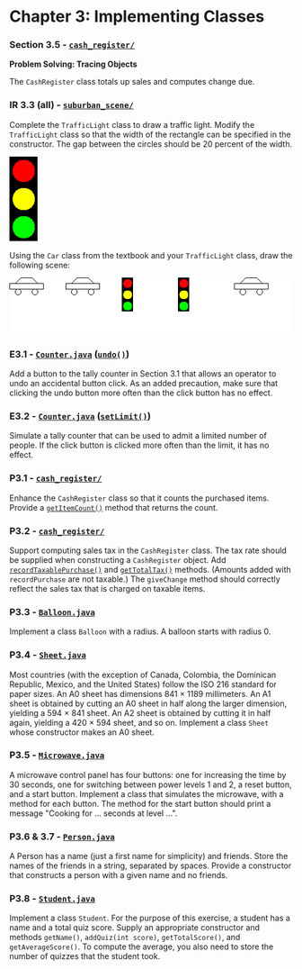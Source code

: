 # Chapter 3: Implementing Classes

### Section 3.5 - [`cash_register/`](./cash_register/)

**Problem Solving: Tracing Objects**

The `CashRegister` class totals up sales and computes change due.

### IR 3.3 (all) - [`suburban_scene/`](./suburban_scene/)

Complete the `TrafficLight` class to draw a traffic light. Modify the `TrafficLight` class so that the width of the rectangle can be specified in the constructor. The gap between the circles should be 20 percent of the width.

![resulting traffic light](./suburban_scene/traffic_light.png)

Using the `Car` class from the textbook and your `TrafficLight` class, draw the following scene:

![suburban scene](./suburban_scene/suburban_scene.png)

### E3.1 - [`Counter.java`](./Counter.java) ([`undo()`](./Counter.java#42))

Add a button to the tally counter in Section 3.1 that allows an operator to undo an accidental button click. As an added precaution, make sure that clicking the undo button more often than the click button has no effect.

### E3.2 - [`Counter.java`](./Counter.java) ([`setLimit()`](./Counter.java#24))

Simulate a tally counter that can be used to admit a limited number of people. If the click button is clicked more often than the limit, it has no effect.

### P3.1 - [`cash_register/`](./cash_register/)

Enhance the `CashRegister` class so that it counts the purchased items. Provide a [`getItemCount()`](./cash_register/CashRegister.java#79) method that returns the count.

### P3.2 - [`cash_register/`](./cash_register/)

Support computing sales tax in the `CashRegister` class. The tax rate should be supplied when constructing a `CashRegister` object. Add [`recordTaxablePurchase()`](./cash_register/CashRegister.java#37) and [`getTotalTax()`](./cash_register/CashRegister.java#71) methods. (Amounts added with `recordPurchase` are not taxable.) The `giveChange` method should correctly reflect the sales tax that is charged on taxable items.

### P3.3 - [`Balloon.java`](./Balloon.java)

Implement a class `Balloon` with a radius. A balloon starts with radius 0.

### P3.4 - [`Sheet.java`](./Sheet.java)

Most countries (with the exception of Canada, Colombia, the Dominican Republic, Mexico, and the United States) follow the ISO 216 standard for paper sizes. An A0 sheet has dimensions 841 × 1189 millimeters. An A1 sheet is obtained by cutting an A0 sheet in half along the larger dimension, yielding a 594 × 841 sheet. An A2 sheet is obtained by cutting it in half again, yielding a 420 × 594 sheet, and so on. Implement a class `Sheet` whose constructor makes an A0 sheet.

### P3.5 - [`Microwave.java`](./Microwave.java)

A microwave control panel has four buttons: one for increasing the time by 30 seconds, one for switching between power levels 1 and 2, a reset button, and a start button. Implement a class that simulates the microwave, with a method for each button. The method for the start button should print a message "Cooking for ... seconds at level ...".

### P3.6 & 3.7 - [`Person.java`](./Person.java)

A Person has a name (just a first name for simplicity) and friends. Store the names of the friends in a string, separated by spaces. Provide a constructor that constructs a person with a given name and no friends.

### P3.8 - [`Student.java`](./Student.java)

Implement a class `Student`. For the purpose of this exercise, a student has a name and a total quiz score. Supply an appropriate constructor and methods `getName()`, `addQuiz(int score)`, `getTotalScore()`, and `getAverageScore()`. To compute the average, you also need to store the number of quizzes that the student took.
